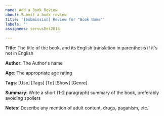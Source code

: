 ```yaml
---
name: Add a Book Review
about: Submit a book review
title: '[Submission] Review for "Book Name"'
labels: ''
assignees: servusDei2018

---
```


**Title**: The title of the book, and its English translation in parenthesis if it's not in English

**Author**: The Author's name

**Age**: The appropriate age rating

**Tags**:  [Use] [Tags] [To] [Show] [Genre]

**Summary**:  Write a short (1-2 paragraph) summary of the book, preferably avoiding spoilers

**Notes**: Describe any mention of adult content, drugs, paganism, etc.
